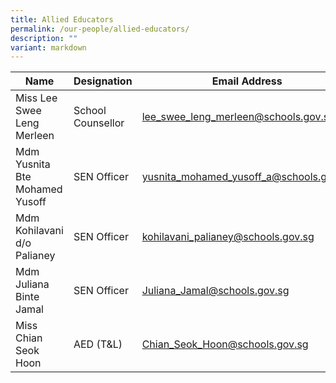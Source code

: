 ```yaml
---
title: Allied Educators
permalink: /our-people/allied-educators/
description: ""
variant: markdown
---
```

| Name | Designation | Email Address |
| -------- | -------- | -------- |
| Miss Lee Swee Leng Merleen     | School Counsellor     | lee_swee_leng_merleen@schools.gov.sg     |
| Mdm Yusnita Bte Mohamed Yusoff   | SEN Officer     | yusnita_mohamed_yusoff_a@schools.gov.sg     |
| Mdm Kohilavani d/o Palianey | SEN Officer     | kohilavani_palianey@schools.gov.sg  |
| Mdm Juliana Binte Jamal | SEN Officer      | Juliana_Jamal@schools.gov.sg     |
| Miss Chian Seok Hoon  | AED (T&L)    | Chian_Seok_Hoon@schools.gov.sg     |